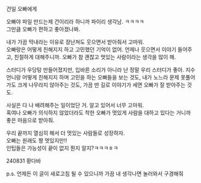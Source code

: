 건일 오빠에게

오빠야 파일 만드는제 건이리라 하니까 파이리 생각남. ㅋㅋㅋㅋ  
그만큼 오빠가 편하고 좋아졌나봐.

내가 가끔 막내라는 이유로 장난쳐도 웃으면서 받아줘서 고마워.  
오빠랑은 어떻게 친해지지 하고 고민했던 기억이 없어. 언제나 웃으면서 이야기 들어주고, 친절하게 대해주니까. 오빠가 참 괜찮고 멋있는 사람이라는 생각을 많이 해.

스터디가 우당탕 만들어졌지만, 입바른 소리가 아니라 난 정말 우리 스터디가 좋아. 지수 언니랑 어떻게 친해지지 하며 고민을 하는 오빠들을 보는 것도, 내가 노느라 문제 못풀어가도 크게 나무라지 않아주는 것도, 가끔 딴 길로 이야기가 세면 오빠가 잘 받아주는 것도.

사실은 다 나 배려해주는 일이었단 거. 알고 있어서 너무 고마워.  
혹여나 오빠가 의식하지 않았더라도 착한 오빠가 멋있게 사람을 대하고 있다는 거니까 좋은 마음으로 받아줘.

우리 끝까지 열심히 해서 더 멋있는 사람들로 성장하자.  
오빠는 원래도 짱 멋있지만!!  
인팁들은 가능성이 끝이 없지 뭔지 알지?ㅋㅋㅋㅎㅋ

240831 황다바  

p.s. 언제든 이 글이 새로고침 될 수 있으니까 가끔 내 생각나면 놀러와서 구경해줘